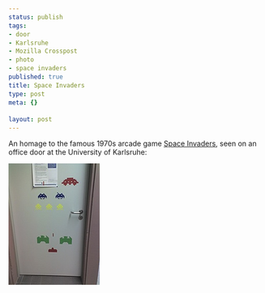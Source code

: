 ```yaml
--- 
status: publish
tags: 
- door
- Karlsruhe
- Mozilla Crosspost
- photo
- space invaders
published: true
title: Space Invaders
type: post
meta: {}

layout: post
---
```

An homage to the famous 1970s arcade game <a href="http://en.wikipedia.org/wiki/Space_Invaders">Space Invaders</a>, seen on an office door at the University of Karlsruhe:

<a href="http://www.ipernity.com/doc/fredw/1006685"><img src='/media/wp/2007/11/spaceinvaders-thumb.jpg' alt='Space Invaders' class="center" align="center" /></a>
